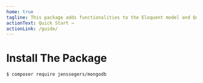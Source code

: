 ```yaml
---
home: true
tagline: This package adds functionalities to the Eloquent model and Query builder for MongoDB, using the original Laravel API. This library extends the original Laravel classes, so it uses exactly the same methods.
actionText: Quick Start →
actionLink: /guide/
---
```


# Install The Package
```bash
$ composer require jenssegers/mongodb
```